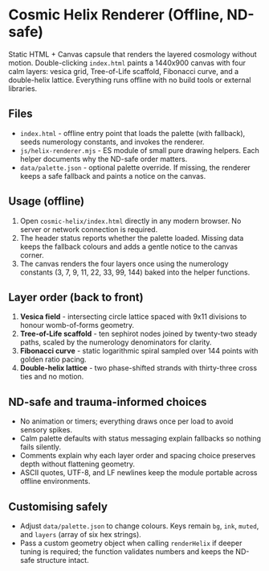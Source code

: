 # Cosmic Helix Renderer (Offline, ND-safe)

Static HTML + Canvas capsule that renders the layered cosmology without motion. Double-clicking `index.html` paints a 1440x900
canvas with four calm layers: vesica grid, Tree-of-Life scaffold, Fibonacci curve, and a double-helix lattice. Everything runs
offline with no build tools or external libraries.

## Files
- `index.html` - offline entry point that loads the palette (with fallback), seeds numerology constants, and invokes the
  renderer.
- `js/helix-renderer.mjs` - ES module of small pure drawing helpers. Each helper documents why the ND-safe order matters.
- `data/palette.json` - optional palette override. If missing, the renderer keeps a safe fallback and paints a notice on the
  canvas.

## Usage (offline)
1. Open `cosmic-helix/index.html` directly in any modern browser. No server or network connection is required.
2. The header status reports whether the palette loaded. Missing data keeps the fallback colours and adds a gentle notice to the
   canvas corner.
3. The canvas renders the four layers once using the numerology constants (3, 7, 9, 11, 22, 33, 99, 144) baked into the helper
   functions.

## Layer order (back to front)
1. **Vesica field** - intersecting circle lattice spaced with 9x11 divisions to honour womb-of-forms geometry.
2. **Tree-of-Life scaffold** - ten sephirot nodes joined by twenty-two steady paths, scaled by the numerology denominators for
   clarity.
3. **Fibonacci curve** - static logarithmic spiral sampled over 144 points with golden ratio pacing.
4. **Double-helix lattice** - two phase-shifted strands with thirty-three cross ties and no motion.

## ND-safe and trauma-informed choices
- No animation or timers; everything draws once per load to avoid sensory spikes.
- Calm palette defaults with status messaging explain fallbacks so nothing fails silently.
- Comments explain why each layer order and spacing choice preserves depth without flattening geometry.
- ASCII quotes, UTF-8, and LF newlines keep the module portable across offline environments.

## Customising safely
- Adjust `data/palette.json` to change colours. Keys remain `bg`, `ink`, `muted`, and `layers` (array of six hex strings).
- Pass a custom geometry object when calling `renderHelix` if deeper tuning is required; the function validates numbers and
  keeps the ND-safe structure intact.

